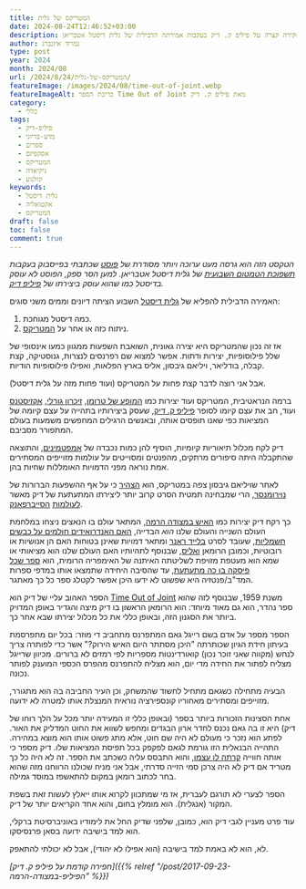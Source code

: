 ```yaml
---
title: המטריקס של גלית
date: 2024-08-24T12:46:52+03:00
description: סקירה קצרה על פיליפ ק. דיק בעקבות אמירתה הדבילית של גלית דיסטל אטבריאן
author: נמרוד איזנברג
type: post
year: 2024
month: 2024/08
url: /2024/8/24/המטריקס-של-גלית/
featureImage: /images/2024/08/time-out-of-joint.webp
featureImageAlt: כריכת הספר Time Out of Joint מאת פיליפ ק. דיק
category:
  - כללי
tags:
  - פיליפ-דיק
  - מדע-בדיוני
  - ספרים
  - אסקפיזם
  - המטריקס
  - גיקיאדה
  - קולנוע
keywords:
  - גלית דיסטל
  - אקטואליה
  - המטריקס
draft: false
toc: false
comment: true
---
```

*הטקסט הזה הוא גרסה מעט ערוכה ויותר מסודרת של [פוסט](https://www.facebook.com/aizenimr/posts/pfbid02Y2YK2a2dgSAPkDfDkYJzqgYAZpjGAJVrCpjbvV8cTe6x6GHJmrs1jopSt21PzrWRl) שכתבתי בפייסבוק בעקבות [תשפוכת הטמטום השבועית](https://www.themarker.com/captain-internet/2024-08-20/ty-article/00000191-6e98-d18e-a5b3-6e9b1b0b0000) של גלית דיסטל אטבריאן. למען הסר ספק, הפוסט לא עוסק בדיסטל כמו שהוא עוסק ביצירתו של [פיליפ דיק](https://www.blipanika.co.il/?p=356).*

האמירה הדבילית להפליא של [גלית דיסטל](https://e.walla.co.il/item/3685635) השבוע הציתה דיונים וממים משני סוגים:

1. כמה דיסטל מגוחכת.
2. ניתוח כזה או אחר על [המטריקס](https://www.imdb.com/title/tt0133093).

אז זה נכון שהמטריקס היא יצירה גאונית, השואבת השפעות ממגוון כמעו אינסופי של שלל פילוסופיות, יצירות ודתות. אפשר למצוא שם רפרנסים לנצרות, גנוסטיקה, קצת קבלה, בודליאר, ויליאם גיבסון, אליס בארץ הפלאות, ואפילו פילוסופיות הודיות.

אבל אני רוצה לדבר קצת פחות על המטריקס (ועוד פחות מזה על גלית דיסטל).

ברמה הנראטיבית, המטריקס ועוד יצירות כמו [המופע של טרומן](https://www.imdb.com/title/tt0120382), [זיכרון גורלי](https://www.imdb.com/title/tt0100802), [אקזיסטנס](https://www.imdb.com/title/tt0120907/) ועוד, חב את עצם קיומו לסופר [פיליפ ק. דיק](https://philipdick.com/), שעסק ביצירותיו בתהייה על עצם קיומה של המציאות כפי שאנו תופסים אותה, ובאנשים הרגילים המחפשים משמעות בעולם המתפורר מסביבם.

דיק לקח מכלול תיאוריות קיומיות, הוסיף להן כמות נכבדה של [אמפטמינים](https://www.thecompanion.app/philip-k-dick-psychosis/), והתוצאה שהתקבלה היתה סיפורים מרתקים, מהפנטים ומסוייטים על עולמות מזוייפים המסתירים אמת נוראה מפני הדמויות האומללות שחיות בהן.

לאחר שויליאם גיבסון צפה במטריקס, הוא [הצהיר](https://web.archive.org/web/20120530071034/https://williamgibsonbooks.com/archive/2003_01_28_archive.asp#90244012) כי על אף ההשפעות הברורות של [נוירומנסר](https://www.neiman.co.il/2014/12/9239), הרי שמבחינה תמטית הסרט קרוב יותר ליצירתו המתעתעת של דיק מאשר [לעולמות](https://www.sf-f.org.il/sf-f/old_site/story_96.html) [הסייברפאנק](https://haraayonot.com/idea/cyberpunk/).

כך רקח דיק יצירות כמו [האיש במצודה הרמה](https://www.blipanika.co.il/?p=24), המתאר עולם בו הנאצים ניצחו במלחמת העולם השנייה והעולם שלנו *הוא* הבדייה, [האם האנדרואידים חולמים על כבשים חשמליות](https://www.blipanika.co.il/?p=3664), שעובד לסרט [בלייד ראנר](https://multiversesite.com/2017/09/17/blast-from-the-past-blade-runer-1982/) ומתאר דמויות שאינן בטוחות האם הן אנושיות או רובוטיות, וכמובן הרומאן [ואליס](https://www.sf-f.org.il/sf-f/old_site/story_402.html), שבנוסף לתהיותיו האם העולם שלנו הוא מציאותי או שמא הוא מעטפת מזויפת לשליטתה האיתנה של האימפריה הרומית, הוא [ספר שכל פיסקה בו כה מתעתעת](https://www.blipanika.co.il/?p=52), עד שהסיבה היחידה שתמצאו אותו במדפי ספרות המד"ב/פנטזיה היא שפשוט לא ידעו היכן אפשר לקטלג ספר כל כך מאתגר.

הספר האהוב עליי של דיק הוא [Time Out of Joint](https://en.wikipedia.org/wiki/Time_Out_of_Joint) משנת 1959, שבנוסף לזה שהוא ספר נהדר, הוא גם מאוד מיוחד: הוא הרומאן הראשון בו דיק מיצה והגדיר באופן המדויק ביותר את הסגנון הזה, ובאופן כללי את כל מכלול יצירתו שבא אחר כך.

הספר מספר על אדם בשם רייגל גאם המתפרנס מתחביב די מוזר: בכל יום מתפרסמת בעיתון חידת הגיון שכותרתה "היכן מסתתר היום האיש הירוק?" אשר כדי לפותרה צריך לנחש (מקווה שאני זוכר נכון) קואורדינטות מספריות לפי רמזים לא ברורים. מכיוון שרייגל מצליח לפתור את החידה מדי יום, הוא מצליח להתפרנס מהפרס הכספי המוענק לפותר נכונה.

הבעיה מתחילה כשגאם מתחיל לחשוד שהמשחק, וכן העיר החביבה בה הוא מתגורר, מזוייפים ומסתירים מאחוריו קונספירציה נוראית המנצלת אותו למטרה לא ידועה.

אחת הסצינות הזכורות ביותר בספר (ובאופן כללי זו המעידה יותר מכל על הלך רוחו של דיק) היא זו בה גאם נכנס לחדר ארון הבגדים ומחפש לשווא את החוט המדליק את האור. לפתע הוא נזכר כי מעולם לא היה שם חוט, אלא מתג פשוט אותו הוא מוצא במהירה. התהייה הבנאלית הזו גורמת לגאם לפקפק בכל תפיסת המציאות שלו. דיק מספר כי אותה חווייה [קרתה לו עצמו](https://www.theguardian.com/film/2006/aug/12/sciencefictionfantasyandhorror.philipkdick), והוא התבסס עליה כשכתב את הספר. זה לא היה כל כך מטריד אם דיק לא היה צרכן סמי הזייה סדרתי, אבל אני מניח שכולנו הרווחנו מזה שהוא בחר לכתוב רומאן במקום להתאשפז במוסד גמילה.

הספר לצערי לא תורגם לעברית, אז מי שמתכוון לקרוא אותו ייאלץ לעשות זאת בשפת המקור (אנגלית). הוא מומלץ בחום, והוא אחד הקריאים יותר של דיק.

עוד פרט מעניין לגבי דיק הוא, כמובן, שלפני שדיק החל את לימודיו באוניברסיטת ברקלי, הוא למד בישיבה ידועה בסאן פרנסיסקו.

לא, הוא לא באמת למד בישיבה (הוא אפילו לא יהודי), אבל לא יכולתי להתאפק.

*[חפירה קודמת על פיליפ ק. דיק]({{% relref "/post/2017-09-23-הפיליפ-במצודה-הרמה" %}})*